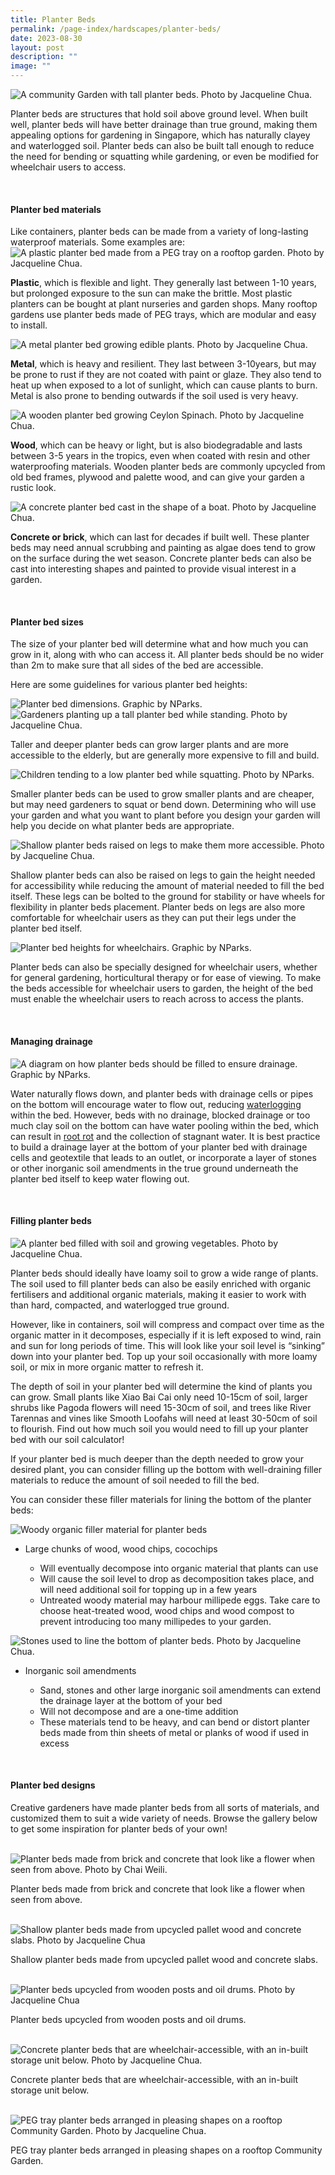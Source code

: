 ```yaml
---
title: Planter Beds
permalink: /page-index/hardscapes/planter-beds/
date: 2023-08-30
layout: post
description: ""
image: ""
---
```

<section>
	<img title="A community Garden with tall planter beds. Photo by Jacqueline Chua." src="/images/Garden%20design/OpenGarden_JacChua.jpg">
	<p>Planter beds are structures that hold soil above ground level. When built well, planter beds will have better drainage than true ground, making them appealing options for gardening in Singapore, which has naturally clayey and waterlogged soil. Planter beds can also be built tall enough to reduce the need for bending or squatting while gardening, or even be modified for wheelchair users to access.</p>
	<br>
</section>

<section>
	<h4>Planter bed materials</h4>
	<p>Like containers, planter beds can be made from a variety of long-lasting waterproof materials. Some examples are:
	<img title="A plastic planter bed made from a PEG tray on a rooftop garden. Photo by Jacqueline Chua." src="/images/Garden%20design/BishanEastZone6_JacChua%20(2).jpg">
	</p><p><b>Plastic</b>, which is flexible and light. They generally last between 1-10 years, but prolonged exposure to the sun can make the brittle. Most plastic planters can be bought at plant nurseries and garden shops. Many rooftop gardens use planter beds made of PEG trays, which are modular and easy to install.</p> 
	<img title="A metal planter bed growing edible plants. Photo by Jacqueline Chua." src="/images/Hardscapes/PlanterBed%20(25).jpg">
	<p><b>Metal</b>, which is heavy and resilient. They last between 3-10years, but may be prone to rust if they are not coated with paint or glaze. They also tend to heat up when exposed to a lot of sunlight, which can cause plants to burn. Metal is also prone to bending outwards if the soil used is very heavy.</p> 
	<img title="A wooden planter bed growing Ceylon Spinach. Photo by Jacqueline Chua." src="/images/Hardscapes/PlanterBed%20(23).jpg">
	<p><b>Wood</b>, which can be heavy or light, but is also biodegradable and lasts between 3-5 years in the tropics, even when coated with resin and other waterproofing materials. Wooden planter beds are commonly upcycled from old bed frames, plywood and palette wood, and can give your garden a rustic look. </p>
	<img title="A concrete planter bed cast in the shape of a boat. Photo by Jacqueline Chua." src="/images/Hardscapes/PlanterBed%20(13).jpg">
	<p><b>Concrete or brick</b>, which can last for decades if built well. These planter beds may need annual scrubbing and painting as algae does tend to grow on the surface during the wet season. Concrete planter beds can also be cast into interesting shapes and painted to provide visual interest in a garden.</p> 
	<br>
</section>

<section>
	<h4>Planter bed sizes</h4>
	<p>The size of your planter bed will determine what and how much you can grow in it, along with who can access it. All planter beds should be no wider than 2m to make sure that all sides of the bed are accessible.</p>
	<p>Here are some guidelines for various planter bed heights:</p>
	<img title="Planter bed dimensions. Graphic by NParks." src="/images/planterbed%20sizes.png"> 
	<img title="Gardeners planting up a tall planter bed while standing. Photo by Jacqueline Chua." src="/images/Gardeners/Planting%20(5).jpg">
	<p>Taller and deeper planter beds can grow larger plants and are more accessible to the elderly, but are generally more expensive to fill and build.</p>
	<img title="Children tending to a low planter bed while squatting. Photo by NParks." src="/images/Gardeners/Kids%20(5).jpg">
	<p>Smaller planter beds can be used to grow smaller plants and are cheaper, but may need gardeners to squat or bend down. Determining who will use your garden and what you want to plant before you design your garden will help you decide on what planter beds are appropriate.</p> 
	<img title="Shallow planter beds raised on legs to make them more accessible. Photo by Jacqueline Chua." src="/images/Hardscapes/TablePlanterBed_JacChua%20(4).jpg"> 
	<p>Shallow planter beds can also be raised on legs to gain the height needed for accessibility while reducing the amount of material needed to fill the bed itself. These legs can be bolted to the ground for stability or have wheels for flexibility in planter beds placement. Planter beds on legs are also more comfortable for wheelchair users as they can put their legs under the planter bed itself.</p> 
	<img title="Planter bed heights for wheelchairs. Graphic by NParks." src="/images/screenshot%202023-10-24%20164820.png">
	<p>Planter beds can also be specially designed for wheelchair users, whether for general gardening, horticultural therapy or for ease of viewing. To make the beds accessible for wheelchair users to garden, the height of the bed must enable the wheelchair users to reach across to access the plants.</p> 
	<br>
</section>

<section>
	<h4>Managing drainage</h4>
	<img title="A diagram on how planter beds should be filled to ensure drainage. Graphic by NParks." src="/images/planterbed%203.png"> 
	<p>Water naturally flows down, and planter beds with drainage cells or pipes on the bottom will encourage water to flow out, reducing <a href="/page-index/plant-problems/waterlogging/">waterlogging</a> within the bed. However, beds with no drainage, blocked drainage or too much clay soil on the bottom can have water pooling within the bed, which can result in <a href="/page-index/plant-problems/root-rot/">root rot</a> and the collection of stagnant water.  It is best practice to build a drainage layer at the bottom of your planter bed with drainage cells and geotextile that leads to an outlet, or incorporate a layer of stones or other inorganic soil amendments in the true ground underneath the planter bed itself to keep water flowing out.</p>
	<br>
</section>

<section>
	<h4>Filling planter beds</h4>
	<img title="A planter bed filled with soil and growing vegetables. Photo by Jacqueline Chua." src="/images/Horti%20techniques/Spacing_JacChua%20(1).jpg"> 
	<p>Planter beds should ideally have loamy soil to grow a wide range of plants. The soil used to fill planter beds can also be easily enriched with organic fertilisers and additional organic materials, making it easier to work with than hard, compacted, and waterlogged true ground.</p> 
	<p>However, like in containers, soil will compress and compact over time as the organic matter in it decomposes, especially if it is left exposed to wind, rain and sun for long periods of time. This will look like your soil level is “sinking” down into your planter bed. Top up your soil occasionally with more loamy soil, or mix in more organic matter to refresh it.</p> 
	<p>The depth of soil in your planter bed will determine the kind of plants you can grow. Small plants like Xiao Bai Cai only need 10-15cm of soil, larger shrubs like Pagoda flowers will need 15-30cm of soil, and trees like River Tarennas and vines like Smooth Loofahs will need at least 30-50cm of soil to flourish. Find out how much soil you would need to fill up your planter bed with our soil calculator!</p> 
	<p>If your planter bed is much deeper than the depth needed to grow your desired plant, you can consider filling up the bottom with well-draining filler materials to reduce the amount of soil needed to fill the bed.</p>
	<p>You can consider these filler materials for lining the bottom of the planter beds:</p>
	<img title="Woody organic filler material for planter beds" src="/images/Horti%20techniques/Mulch_PineBark_Jacchua.jpg"> 
	<ul>
		<li>Large chunks of wood, wood chips, cocochips</li>
			<ul>
				<li>Will eventually decompose into organic material that plants can use</li>
				<li>Will cause the soil level to drop as decomposition takes place, and will need additional soil for topping up in a few years</li>
				<li>Untreated woody material may harbour millipede eggs. Take care to choose heat-treated wood, wood chips and wood compost to prevent introducing too many millipedes to your garden.</li>
			</ul>
	</ul>
	<img title="Stones used to line the bottom of planter beds. Photo by Jacqueline Chua." src="/images/Horti%20techniques/SoilAmendment_Grit_Jacchua%20(4).jpg"> 
<ul>
	<li>Inorganic soil amendments</li>
		<ul>
			<li>Sand, stones and other large inorganic soil amendments can extend the drainage layer at the bottom of your bed</li>
			<li>Will not decompose and are a one-time addition</li>
			<li>These materials tend to be heavy, and can bend or distort planter beds made from thin sheets of metal or planks of wood if used in excess</li>
		</ul>
	</ul>
	<br>
</section>

<section>
	<h4>Planter bed designs</h4>
	<p>Creative gardeners have made planter beds from all sorts of materials, and customized them to suit a wide variety of needs. Browse the gallery below to get some inspiration for planter beds of your own!</p><br>
	<img title="Planter beds made from brick and concrete that look like a flower when seen from above. Photo by Chai Weili." src="/images/Garden%20design/WoodlandsZone5_JacChua.jpg"> 
	<p>Planter beds made from brick and concrete that look like a flower when seen from above.</p><br>
	<img title="Shallow planter beds made from upcycled pallet wood and concrete slabs. Photo by Jacqueline Chua" src="/images/Hardscapes/PlanterBed%20(12).jpg"> 
	<p>Shallow planter beds made from upcycled pallet wood and concrete slabs.</p><br>
	<img title="Planter beds upcycled from wooden posts and oil drums. Photo by Jacqueline Chua" src="/images/Hardscapes/Upcycling_JacChua%20(4).jpg"> 
	<p>Planter beds upcycled from wooden posts and oil drums.</p><br>
	<img title="Concrete planter beds that are wheelchair-accessible, with an in-built storage unit below. Photo by Jacqueline Chua." src="/images/Garden%20design/TampinesArcadia_JacChua%20(2).jpg">
	<p>Concrete planter beds that are wheelchair-accessible, with an in-built storage unit below. </p><br>
	<img title="PEG tray planter beds arranged in pleasing shapes on a rooftop Community Garden. Photo by Jacqueline Chua." src="/images/Garden%20design/BuonaVistaZoneC_JacChua.jpg">
	<p>PEG tray planter beds arranged in pleasing shapes on a rooftop Community Garden.</p>
	<br>
</section>